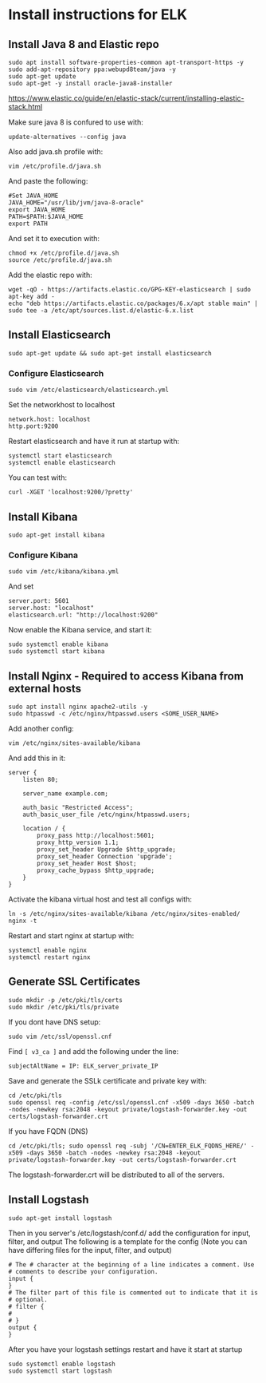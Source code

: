 # Install instructions for ELK

## Install Java 8 and Elastic repo
```
sudo apt install software-properties-common apt-transport-https -y
sudo add-apt-repository ppa:webupd8team/java -y
sudo apt-get update
sudo apt-get -y install oracle-java8-installer
```
https://www.elastic.co/guide/en/elastic-stack/current/installing-elastic-stack.html

Make sure java 8 is confured to use with:
```
update-alternatives --config java
```

Also add java.sh profile with:
```
vim /etc/profile.d/java.sh
```

And paste the following:
```
#Set JAVA_HOME
JAVA_HOME="/usr/lib/jvm/java-8-oracle"
export JAVA_HOME
PATH=$PATH:$JAVA_HOME
export PATH
```

And set it to execution with:
```
chmod +x /etc/profile.d/java.sh
source /etc/profile.d/java.sh
```

Add the elastic repo with:
```
wget -qO - https://artifacts.elastic.co/GPG-KEY-elasticsearch | sudo apt-key add -
echo "deb https://artifacts.elastic.co/packages/6.x/apt stable main" | sudo tee -a /etc/apt/sources.list.d/elastic-6.x.list
```





## Install Elasticsearch
```
sudo apt-get update && sudo apt-get install elasticsearch
```

### Configure Elasticsearch
```
sudo vim /etc/elasticsearch/elasticsearch.yml
```
Set the networkhost to localhost
```
network.host: localhost
http.port:9200
```
Restart elasticsearch and have it run at startup with:
```
systemctl start elasticsearch
systemctl enable elasticsearch
```

You can test with:
```
curl -XGET 'localhost:9200/?pretty'
```



## Install Kibana
```
sudo apt-get install kibana
```

### Configure Kibana
```
sudo vim /etc/kibana/kibana.yml
```
And set
```
server.port: 5601
server.host: "localhost"
elasticsearch.url: "http://localhost:9200"
```
Now enable the Kibana service, and start it:
```
sudo systemctl enable kibana
sudo systemctl start kibana
```






## Install Nginx - Required to access Kibana from external hosts
```
sudo apt install nginx apache2-utils -y
sudo htpasswd -c /etc/nginx/htpasswd.users <SOME_USER_NAME>
```
Add another config:
```
vim /etc/nginx/sites-available/kibana
```
And add this in it:
```
server {
	listen 80;

	server_name example.com;

	auth_basic "Restricted Access";
	auth_basic_user_file /etc/nginx/htpasswd.users;

	location / {
		proxy_pass http://localhost:5601;
		proxy_http_version 1.1;
		proxy_set_header Upgrade $http_upgrade;
		proxy_set_header Connection 'upgrade';
		proxy_set_header Host $host;
		proxy_cache_bypass $http_upgrade;        
	}
}
```

Activate the kibana virtual host and test all configs with:
```
ln -s /etc/nginx/sites-available/kibana /etc/nginx/sites-enabled/
nginx -t
```
Restart and start nginx at startup with:
```
systemctl enable nginx
systemctl restart nginx
```



## Generate SSL Certificates
```
sudo mkdir -p /etc/pki/tls/certs
sudo mkdir /etc/pki/tls/private
```
If you dont have DNS setup:
```
sudo vim /etc/ssl/openssl.cnf
```
Find `[ v3_ca ]` and add the following under the line:
```
subjectAltName = IP: ELK_server_private_IP
```

Save and generate the SSLk certificate and private key with:
```
cd /etc/pki/tls
sudo openssl req -config /etc/ssl/openssl.cnf -x509 -days 3650 -batch -nodes -newkey rsa:2048 -keyout private/logstash-forwarder.key -out certs/logstash-forwarder.crt
```

If you have FQDN (DNS)
```
cd /etc/pki/tls; sudo openssl req -subj '/CN=ENTER_ELK_FQDNS_HERE/' -x509 -days 3650 -batch -nodes -newkey rsa:2048 -keyout private/logstash-forwarder.key -out certs/logstash-forwarder.crt
```
The logstash-forwarder.crt will be distributed to all of the servers.




## Install Logstash
```
sudo apt-get install logstash
```

Then in you server's /etc/logstash/conf.d/
add the configuration for input, filter, and output
The following is a template for the config (Note you can have differing files for the input, filter, and output)
```
# The # character at the beginning of a line indicates a comment. Use
# comments to describe your configuration.
input {
}
# The filter part of this file is commented out to indicate that it is
# optional.
# filter {
#
# }
output {
}
```
After you have your logstash settings restart and have it start at startup
```
sudo systemctl enable logstash
sudo systemctl start logstash
```
